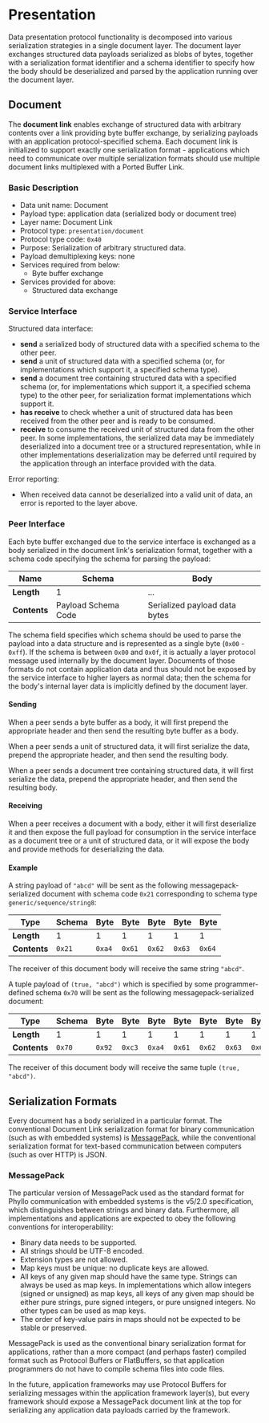 # Presentation

Data presentation protocol functionality is decomposed into various serialization strategies in a single document layer. The document layer exchanges structured data payloads serialized as blobs of bytes, together with a serialization format identifier and a schema identifier to specify how the body should be deserialized and parsed by the application running over the document layer.


## Document

The __document link__ enables exchange of structured data with arbitrary contents over a link providing byte buffer exchange, by serializing payloads with an application protocol-specified schema. Each document link is initialized to support exactly one serialization format - applications which need to communicate over multiple serialization formats should use multiple document links multiplexed with a Ported Buffer Link.

### Basic Description

- Data unit name: Document
- Payload type: application data (serialized body or document tree)
- Layer name: Document Link
- Protocol type: `presentation/document`
- Protocol type code: `0x40`
- Purpose: Serialization of arbitrary structured data.
- Payload demultiplexing keys: none
- Services required from below:
    - Byte buffer exchange
- Services provided for above:
    - Structured data exchange

### Service Interface

Structured data interface:

- __send__ a serialized body of structured data with a specified schema to the other peer.
- __send__ a unit of structured data with a specified schema (or, for implementations which support it, a specified schema type).
- __send__ a document tree containing structured data with a specified schema (or, for implementations which support it, a specified schema type) to the other peer, for serialization format implementations which support it.
- __has receive__ to check whether a unit of structured data has been received from the other peer and is ready to be consumed.
- __receive__ to consume the received unit of structured data from the other peer. In some implementations, the serialized data may be immediately deserialized into a document tree or a structured representation, while in other implementations deserialization may be deferred until required by the application through an interface provided with the data.

Error reporting:

- When received data cannot be deserialized into a valid unit of data, an error is reported to the layer above.

### Peer Interface

Each byte buffer exchanged due to the service interface is exchanged as a body serialized in the document link's serialization format, together with a schema code specifying the schema for parsing the payload:

| __Name__     | Schema              | Body                          |
| ------------ | ------------------- | ----------------------------- |
| __Length__   | 1                   | ...                           |
| __Contents__ | Payload Schema Code | Serialized payload data bytes |

The schema field specifies which schema should be used to parse the payload into a data structure and is represented as a single byte (`0x00` - `0xff`). If the schema is between `0x00` and `0x0f`, it is actually a layer protocol message used internally by the document layer. Documents of those formats do not contain application data and thus should not be exposed by the service interface to higher layers as normal data; then the schema for the body's internal layer data is implicitly defined by the document layer.

#### Sending
When a peer sends a byte buffer as a body, it will first prepend the appropriate header and then send the resulting byte buffer as a body.

When a peer sends a unit of structured data, it will first serialize the data, prepend the appropriate header, and then send the resulting body.

When a peer sends a document tree containing structured data, it will first serialize the data, prepend the appropriate header, and then send the resulting body.

#### Receiving
When a peer receives a document with a body, either it will first deserialize it and then expose the full payload for consumption in the service interface as a document tree or a unit of structured data, or it will expose the body and provide methods for deserializing the data.

#### Example
A string payload of `"abcd"` will be sent as the following messagepack-serialized document with schema code `0x21` corresponding to schema type `generic/sequence/string8`:

| __Type__     | Schema | Byte   | Byte   | Byte   | Byte   | Byte   |
| ------------ | ------ | ------ | ------ | ------ | ------ | ------ |
| __Length__   | 1      | 1      | 1      | 1      | 1      | 1      |
| __Contents__ | `0x21` | `0xa4` | `0x61` | `0x62` | `0x63` | `0x64` |

The receiver of this document body will receive the same string `"abcd"`.

A tuple payload of `(true, "abcd")` which is specified by some programmer-defined schema `0x70` will be sent as the following messagepack-serialized document:

| __Type__     | Schema | Byte   | Byte   | Byte   | Byte   | Byte   | Byte   | Byte   |
| ------------ | ------ | ------ | ------ | ------ | ------ | ------ | ------ | ------ |
| __Length__   | 1      | 1      | 1      | 1      | 1      | 1      | 1      | 1      |
| __Contents__ | `0x70` | `0x92` | `0xc3` | `0xa4` | `0x61` | `0x62` | `0x63` | `0x64` |

The receiver of this document body will receive the same tuple `(true, "abcd")`.


## Serialization Formats

Every document has a body serialized in a particular format. The conventional Document Link serialization format for binary communication (such as with embedded systems) is [MessagePack](https://msgpack.org/), while the conventional serialization format for text-based communication between computers (such as over HTTP) is JSON.

### MessagePack

The particular version of MessagePack used as the standard format for Phyllo communication with embedded systems is the v5/2.0 specification, which distinguishes between strings and binary data. Furthermore, all implementations and applications are expected to obey the following conventions for interoperability:

- Binary data needs to be supported.
- All strings should be UTF-8 encoded.
- Extension types are not allowed.
- Map keys must be unique: no duplicate keys are allowed.
- All keys of any given map should have the same type. Strings can always be used as map keys. In implementations which allow integers (signed or unsigned) as map keys, all keys of any given map should be either pure strings, pure signed integers, or pure unsigned integers. No other types can be used as map keys.
- The order of key-value pairs in maps should not be expected to be stable or preserved.

MessagePack is used as the conventional binary serialization format for applications, rather than a more compact (and perhaps faster) compiled format such as Protocol Buffers or FlatBuffers, so that application programmers do not have to compile schema files into code files.

In the future, application frameworks may use Protocol Buffers for serializing messages within the application framework layer(s), but every framework should expose a MessagePack document link at the top for serializing any application data payloads carried by the framework.

